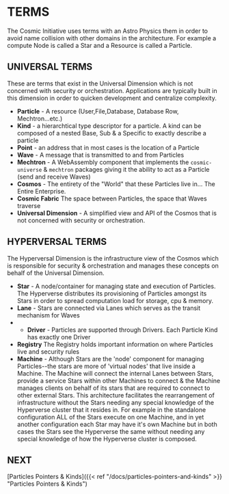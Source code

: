 # TERMS

The Cosmic Initiative uses terms with an Astro Physics them in order to avoid name collision with other domains in the architecture.  For example a compute Node is called a Star and a Resource is called a Particle.


## UNIVERSAL TERMS
These are terms that exist in the Universal Dimension which is not concerned with security or orchestration.  Applications are typically built in this dimension in order to quicken development and centralize complexity.  
* **Particle** - A resource (User,File,Database, Database Row, Mechtron...etc.)
* **Kind** - a hierarchtical type descriptor for a particle.  A kind can be composed of a nested Base, Sub & a Specific to exactly describe a particle 
* **Point** - an address that in most cases is the location of a Particle
* **Wave** - A message that is transmitted to and from Particles
* **Mechtron** - A WebAssembly component that implements the `cosmic-universe` & `mechtron` packages giving it the ability to act as a Particle (send and receive Waves) 
* **Cosmos** - The entirety of the "World" that these Particles live in... The Entire Enterprise.
* **Cosmic Fabric** The space between Particles, the space that Waves traverse
* **Universal Dimension** - A simplified view and API of the Cosmos that is not concerned with security or orchestration. 

## HYPERVERSAL TERMS
The Hyperversal Dimension is the infrastructure view of the Cosmos which is responsible for security & orchestration and manages these concepts on behalf of the Universal Dimension.

* **Star** - A node/container for managing state and execution of Particles.  The Hyperverse distributes its provisioning of Particles amongst its Stars in order to spread computation load for storage, cpu & memory.
* **Lane** - Stars are connected via Lanes which serves as the transit mechanism for Waves
* * **Driver** - Particles are supported through Drivers.  Each Particle Kind has exactly one Driver
* **Registry** The Registry holds important information on where Particles live and security rules
* **Machine** - Although Stars are the 'node' component for managing Particles--the stars are more of 'virtual nodes' that live inside a Machine. The Machine will connect the internal Lanes between Stars, provide a service Stars within other Machines to connect & the Machine manages clients on behalf of its stars that are required to connect to other external Stars.   This architecture facilitates the rearrangement of infrastructure without the Stars needing any special knowledge of the Hyperverse cluster that it resides in.  For example in the standalone configuration ALL of the Stars execute on one Machine, and in yet another configuration each Star may have it's own Machine but in both cases the Stars see the Hyperverse the same without needing any special knowledge of how the Hyperverse cluster is composed.



## NEXT
[Particles Pointers & Kinds]({{< ref "/docs/particles-pointers-and-kinds" >}} "Particles Pointers & Kinds")
